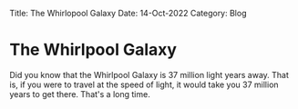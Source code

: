 Title: The Whirlopool Galaxy
Date: 14-Oct-2022
Category: Blog

# The Whirlpool Galaxy

Did you know that the Whirlpool Galaxy is 37 million light years away.
That is, if you were to travel at the speed of light,
it would take you 37 million years to get there.
That's a long time.